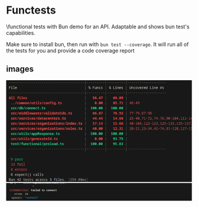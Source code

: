 # Functests

\functional tests with Bun demo for an API. Adaptable and shows bun test's capabilities.

Make sure to install bun, then run with `bun test --coverage`. It will run all of the tests for you and provide a code coverage report

## images

![](./1.png)
![](./2.png)
